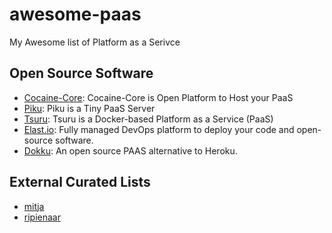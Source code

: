# awesome-paas
My Awesome list of Platform as a Serivce

## Open Source Software

* [Cocaine-Core](https://github.com/cocaine/cocaine-core): Cocaine-Core is Open Platform to Host your PaaS
* [Piku](https://github.com/piku/piku): Piku is a Tiny PaaS Server
* [Tsuru](https://github.com/tsuru/tsuru): Tsuru is a Docker-based Platform as a Service (PaaS)
* [Elast.io](https://elest.io/fully-managed-services): Fully managed DevOps platform to deploy your code and open-source software.
* [Dokku](https://dokku.com/): An open source PAAS alternative to Heroku.

## External Curated Lists

* [mitja](https://github.com/mitja/awesome-paas)
* [ripienaar](https://github.com/ripienaar/free-for-dev#paas)
